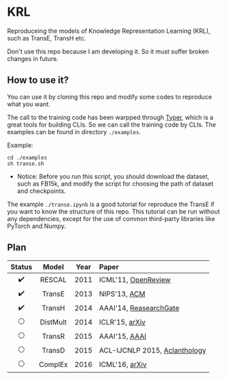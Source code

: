 # KRL

Reproduceing the models of Knowledge Representation Learning (KRL), such as TransE, TransH etc.

Don't use this repo because I am developing it. So it must suffer broken changes in future.

## How to use it?

You can use it by cloning this repo and modify some codes to reproduce what you want.

The call to the training code has been warpped through [Typer](https://typer.tiangolo.com/), which is a great tools for building CLIs. So we can call the training code by CLIs. The examples can be found in directory `./examples`.

Example:

```shell
cd ./examples
sh transe.sh
```

+ Notice: Before you run this script, you should download the dataset, such as FB15k, and modify the script for choosing the path of dataset and checkpoints.

The example `./transe.ipynb` is a good tutorial for reproduce the TransE if you want to know the structure of this repo. This tutorial can be run without any dependencies, except for the use of common third-party libraries like PyTorch and Numpy.

## Plan

| Status |  Model   | Year | Paper  |
|  :----:  | :----:  | :----: | :--- |
| :heavy_check_mark:  | RESCAL | 2011 | ICML'11, [OpenReview](https://openreview.net/forum?id=H14QEiZ_WS) |
| :heavy_check_mark:  | TransE | 2013 | NIPS'13, [ACM](http://dl.acm.org/doi/10.5555/2999792.2999923) |
| :heavy_check_mark:  | TransH | 2014 | AAAI'14, [ReasearchGate](https://www.researchgate.net/publication/319207032_Knowledge_Graph_Embedding_by_Translating_on_Hyperplanes) |
| :white_circle: | DistMult | 2014 | ICLR'15, [arXiv](http://arxiv.org/abs/1412.6575) |
| :white_circle: | TransR | 2015 | AAAI'15, [AAAI](https://ojs.aaai.org/index.php/AAAI/article/view/9491) |
| :white_circle: | TransD | 2015 | ACL-IJCNLP 2015, [Aclanthology](https://aclanthology.org/P15-1067) |
| :white_circle: | ComplEx | 2016 | ICML'16, [arXiv](http://arxiv.org/abs/1606.06357) |
